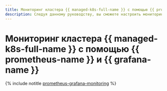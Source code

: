 ```yaml
---
title: Мониторинг кластера {{ managed-k8s-full-name }} с помощью {{ prometheus-name }} и {{ grafana-name }}
description: Следуя данному руководству, вы сможете настроить мониторинг кластера {{ managed-k8s-name }} с помощью {{ prometheus-name }} и {{ grafana-name }}.
---
```


# Мониторинг кластера {{ managed-k8s-full-name }} с помощью {{ prometheus-name }} и {{ grafana-name }}

{% include notitle [prometheus-grafana-monitoring](../../_tutorials/k8s/prometheus-grafana-monitoring.md) %}